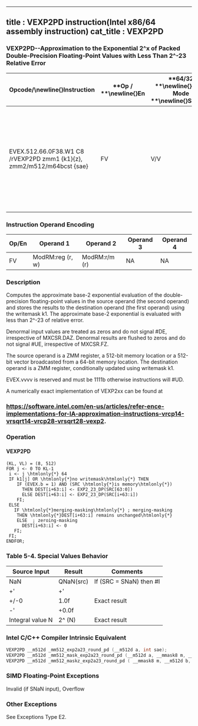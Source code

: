 ----------------------------
title : VEXP2PD instruction(Intel x86/64 assembly instruction)
cat_title : VEXP2PD
----------------------------
### VEXP2PD--Approximation to the Exponential 2^x of Packed Double-Precision Floating-Point Values with Less Than 2^-23 Relative Error


|**Opcode/**\newline{}**Instruction**|**Op / **\newline{}**En**|**64/32 **\newline{}**bit Mode **\newline{}**Support**|**CPUID **\newline{}**Feature **\newline{}**Flag**|**Description**|
|------------------------------------|-------------------------|------------------------------------------------------|--------------------------------------------------|---------------|
|EVEX.512.66.0F38.W1 C8 /rVEXP2PD zmm1 {k1}{z}, zmm2/m512/m64bcst {sae}|FV|V/V|AVX512ER|Computes approximations to the exponential 2^x (with less than 2^-23 of maximum relative error) of the packed double-precision floating-point values from zmm2/m512/m64bcst and stores the floating-point result in zmm1with writemask k1.|
### Instruction Operand Encoding


|Op/En|Operand 1|Operand 2|Operand 3|Operand 4|
|-----|---------|---------|---------|---------|
|FV|ModRM:reg (r, w)|ModRM:r/m (r)|NA|NA|
### Description


Computes the approximate base-2 exponential evaluation of the double-precision floating-point values in the source operand (the second operand) and stores the results to the destination operand (the first operand) using the writemask k1. The approximate base-2 exponential is evaluated with less than 2^-23 of relative error. 

Denormal input values are treated as zeros and do not signal #DE, irrespective of MXCSR.DAZ. Denormal results are flushed to zeros and do not signal #UE, irrespective of MXCSR.FZ.

The source operand is a ZMM register, a 512-bit memory location or a 512-bit vector broadcasted from a 64-bit memory location. The destination operand is a ZMM register, conditionally updated using writemask k1. 

EVEX.vvvv is reserved and must be 1111b otherwise instructions will #UD.

A numerically exact implementation of VEXP2xx can be found at 

###                              https://software.intel.com/en-us/articles/refer-ence-implementations-for-IA-approximation-instructions-vrcp14-vrsqrt14-vrcp28-vrsqrt28-vexp2.

### Operation
#### VEXP2PD 
```info-verb
(KL, VL) = (8, 512)
FOR j  <- 0 TO KL-1
 i  <- j \htmlonly{*} 64
 IF k1[j] OR \htmlonly{*}no writemask\htmlonly{*} THEN
    IF (EVEX.b = 1) AND (SRC \htmlonly{*}is memory\htmlonly{*})
      THEN DEST[i+63:i] <-  EXP2_23_DP(SRC[63:0])
      ELSE DEST[i+63:i] <-  EXP2_23_DP(SRC[i+63:i])
    FI;
 ELSE 
   IF \htmlonly{*}merging-masking\htmlonly{*} ; merging-masking
    THEN \htmlonly{*}DEST[i+63:i] remains unchanged\htmlonly{*}
    ELSE  ; zeroing-masking
      DEST[i+63:i] <-  0
   FI;
 FI;
ENDFOR;
```
### Table 5-4. Special Values Behavior


|**Source Input**|**Result**|**Comments**|
|----------------|----------|------------|
|NaN|QNaN(src)|If (SRC = SNaN) then #I|
|+' |+' ||
|+/-0|1.0f|Exact result|
|-' |+0.0f||
|Integral value N|2^ (N)|Exact result|

### Intel C/C++ Compiler Intrinsic Equivalent

```cpp
VEXP2PD __m512d _mm512_exp2a23_round_pd (__m512d a, int sae);
VEXP2PD __m512d _mm512_mask_exp2a23_round_pd (__m512d a, __mmask8 m, __m512d b, int sae);
VEXP2PD __m512d _mm512_maskz_exp2a23_round_pd ( __mmask8 m, __m512d b, int sae);
```
### SIMD Floating-Point Exceptions


Invalid (if SNaN input), Overflow

### Other Exceptions


See Exceptions Type E2.

